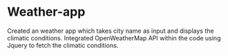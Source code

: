 # Weather-app
Created an weather app which takes city name as input and displays the climatic conditions. Integrated OpenWeatherMap API within the code using Jquery to fetch the climatic conditions.
